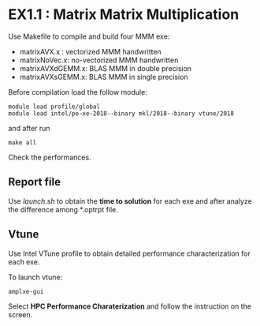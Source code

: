 EX1.1 : Matrix Matrix Multiplication
====================================

Use Makefile to compile and build four MMM exe:

- matrixAVX.x : vectorized MMM handwritten
- matrixNoVec.x:  no-vectorized MMM handwritten  
- matrixAVXdGEMM.x: BLAS MMM in double precision
- matrixAVXsGEMM.x: BLAS MMM in single precision

Before compilation load the follow module:

    module load profile/global
    module load intel/pe-xe-2018--binary mkl/2018--binary vtune/2018

and after run 

    make all

Check the performances.

Report file
---
Use *launch.sh* to obtain the **time to solution** for each exe and after analyze the difference among *.optrpt file.

Vtune
-----
Use Intel VTune profile to obtain detailed performance characterization for each exe.

To launch vtune:

    amplxe-gui

Select **HPC Performance Charaterization** and follow the instruction on the screen.